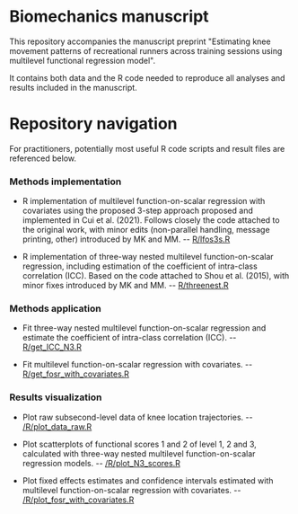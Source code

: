 # Biomechanics manuscript

This repository accompanies the manuscript preprint "Estimating knee movement patterns of recreational runners across training sessions using multilevel functional regression model".

It contains both data and the R code needed to reproduce all analyses and results included in the manuscript. 


# Repository navigation

For practitioners, potentially most useful R code scripts and result files are referenced below.

### Methods implementation

- R implementation of multilevel function-on-scalar regression with covariates using the proposed 3-step approach proposed and implemented in Cui et al. (2021). Follows closely the code attached to the original work, with minor edits (non-parallel handling, message printing, other) introduced by MK and MM. --  [R/lfos3s.R](https://github.com/martakarass/biomechanics-manuscript/blob/main/R/lfos3s.R)

- R implementation of three-way nested multilevel function-on-scalar regression, including estimation of the coefficient of intra-class correlation (ICC). Based on the code attached to Shou et al. (2015), with minor fixes introduced by MK and MM. --  [R/threenest.R](https://github.com/martakarass/biomechanics-manuscript/blob/main/R/threenest.R)

### Methods application

- Fit three-way nested multilevel function-on-scalar regression and estimate the coefficient of intra-class correlation (ICC). -- [R/get_ICC_N3.R](https://github.com/martakarass/biomechanics-manuscript/blob/main/R/get_ICC_N3.R) 

- Fit multilevel function-on-scalar regression with covariates. -- [R/get_fosr_with_covariates.R](https://github.com/martakarass/biomechanics-manuscript/blob/main/R/get_fosr_with_covariates.R) 

### Results visualization 

- Plot raw subsecond-level data of knee location trajectories. --  [/R/plot_data_raw.R](https://github.com/martakarass/biomechanics-manuscript/blob/main/R/plot_data_raw.R) 

- Plot scatterplots of functional scores 1 and 2 of level 1, 2 and 3, calculated with
three-way nested multilevel function-on-scalar regression models. --  [/R/plot_N3_scores.R](https://github.com/martakarass/biomechanics-manuscript/blob/main/R/plot_N3_scores.R) 

- Plot fixed effects estimates and confidence intervals estimated with multilevel function-on-scalar regression with covariates. -- [/R/plot_fosr_with_covariates.R](https://github.com/martakarass/biomechanics-manuscript/blob/main/R/plot_fosr_with_covariates.R) 
